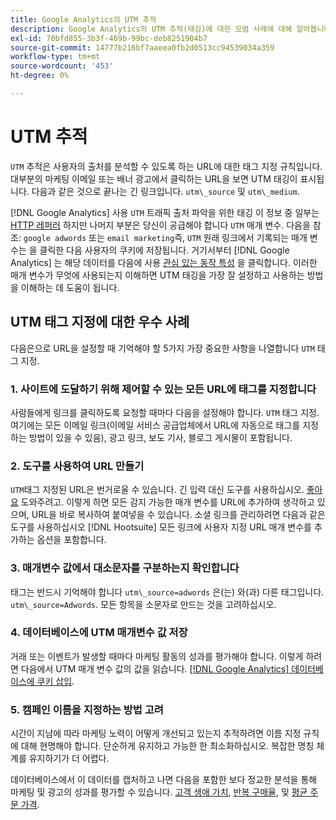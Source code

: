 ```yaml
---
title: Google Analytics의 UTM 추적
description: Google Analytics의 UTM 추적(태깅)에 대한 모범 사례에 대해 알아봅니다.
exl-id: 70bfd855-3b3f-469b-99bc-deb8251904b7
source-git-commit: 14777b216bf7aaeea0fb2d0513cc94539034a359
workflow-type: tm+mt
source-wordcount: '453'
ht-degree: 0%

---
```


# UTM 추적

`UTM` 추적은 사용자의 출처를 분석할 수 있도록 하는 URL에 대한 태그 지정 규칙입니다. 대부분의 마케팅 이메일 또는 배너 광고에서 클릭하는 URL을 보면 UTM 태깅이 표시됩니다. 다음과 같은 것으로 끝나는 긴 링크입니다. `utm\_source` 및 `utm\_medium`.

[!DNL Google Analytics] 사용 `UTM` 트래픽 출처 파악을 위한 태깅 이 정보 중 일부는 [HTTP 레퍼러](https://en.wikipedia.org/wiki/HTTP_referer) 하지만 나머지 부분은 당신이 공급해야 합니다 `UTM` 매개 변수. 다음을 참조: `google adwords` 또는 `email marketing`즉, `UTM` 원래 링크에서 기록되는 매개 변수는 을 클릭한 다음 사용자의 쿠키에 저장됩니다. 거기서부터 [!DNL Google Analytics] 는 해당 데이터를 다음에 사용 [관심 있는 동작 특성](../data-analyst/analysis/google-track-user-acq.md) 을 클릭합니다. 이러한 매개 변수가 무엇에 사용되는지 이해하면 UTM 태깅을 가장 잘 설정하고 사용하는 방법을 이해하는 데 도움이 됩니다.

## UTM 태그 지정에 대한 우수 사례

다음은으로 URL을 설정할 때 기억해야 할 5가지 가장 중요한 사항을 나열합니다 `UTM` 태그 지정.

### 1. 사이트에 도달하기 위해 제어할 수 있는 모든 URL에 태그를 지정합니다

사람들에게 링크를 클릭하도록 요청할 때마다 다음을 설정해야 합니다. `UTM` 태그 지정. 여기에는 모든 이메일 링크(이메일 서비스 공급업체에서 URL에 자동으로 태그를 지정하는 방법이 있을 수 있음), 광고 링크, 보도 기사, 블로그 게시물이 포함됩니다.

### 2. 도구를 사용하여 URL 만들기

`UTM`태그 지정된 URL은 번거로울 수 있습니다. 긴 입력 대신 도구를 사용하십시오. [좋아요](https://support.google.com/analytics/answer/1033867?hl=en) 도와주려고. 이렇게 하면 모든 감지 가능한 매개 변수를 URL에 추가하여 생각하고 있으며, URL을 바로 복사하여 붙여넣을 수 있습니다. 소셜 링크를 관리하려면 다음과 같은 도구를 사용하십시오 [!DNL Hootsuite] 모든 링크에 사용자 지정 URL 매개 변수를 추가하는 옵션을 포함합니다.

### 3. 매개변수 값에서 대소문자를 구분하는지 확인합니다

태그는 반드시 기억해야 합니다 `utm\_source=adwords` 은(는) 와(과) 다른 태그입니다. `utm\_source=Adwords`. 모든 항목을 소문자로 만드는 것을 고려하십시오.

### 4. 데이터베이스에 UTM 매개변수 값 저장

거래 또는 이벤트가 발생할 때마다 마케팅 활동의 성과를 평가해야 합니다. 이렇게 하려면 다음에서 UTM 매개 변수 값의 값을 읽습니다. [[!DNL Google Analytics] 데이터베이스에 쿠키 삽입](../data-analyst/analysis/google-track-user-acq.md).

### 5. 캠페인 이름을 지정하는 방법 고려

시간이 지남에 따라 마케팅 노력이 어떻게 개선되고 있는지 추적하려면 이름 지정 규칙에 대해 현명해야 합니다. 단순하게 유지하고 가능한 한 최소화하십시오. 복잡한 명칭 체계를 유지하기가 더 어렵다.

데이터베이스에서 이 데이터를 캡처하고 나면 다음을 포함한 보다 정교한 분석을 통해 마케팅 및 광고의 성과를 평가할 수 있습니다. [고객 생애 가치](../data-analyst/analysis/ess-expected-ltv.md), [반복 구매율](../data-analyst/analysis/repurchase-behavior.md), 및 [평균 주문 가격](../data-analyst/analysis/basic-analytics.md).
